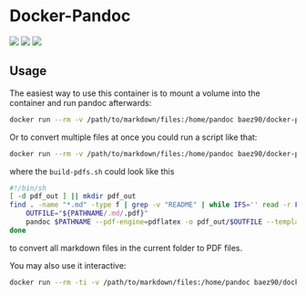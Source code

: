 # Docker-Pandoc

[![](https://images.microbadger.com/badges/version/knsit/pandoc.svg)](https://microbadger.com/images/knsit/pandoc "Get your own version badge on microbadger.com")
[![](https://images.microbadger.com/badges/image/knsit/pandoc.svg)](https://microbadger.com/images/knsit/pandoc "Get your own image badge on microbadger.com")
[![](https://images.microbadger.com/badges/commit/knsit/pandoc.svg)](https://microbadger.com/images/knsit/pandoc "Get your own commit badge on microbadger.com")

## Usage

The easiest way to use this container is to mount a volume into the container and run pandoc afterwards:

```bash
docker run --rm -v /path/to/markdown/files:/home/pandoc baez90/docker-pandoc:latest pandoc my-markdown.md -o my-pdf.pdf
```

Or to convert multiple files at once you could run a script like that:

```bash
docker run --rm -v /path/to/markdown/files:/home/pandoc baez90/docker-pandoc:latest /bin/sh build-pdfs.sh
```

where the `build-pdfs.sh` could look like this

```bash
#!/bin/sh
[ -d pdf_out ] || mkdir pdf_out
find . -name "*.md" -type f | grep -v "README" | while IFS='' read -r PATHNAME; do
	OUTFILE="${PATHNAME/.md/.pdf}"
	pandoc $PATHNAME --pdf-engine=pdflatex -o pdf_out/$OUTFILE --template assets/template.latex
done
```

to convert all markdown files in the current folder to PDF files.

You may also use it interactive:

```bash
docker run --rm -ti -v /path/to/markdown/files:/home/pandoc baez90/docker-pandoc:latest
```

